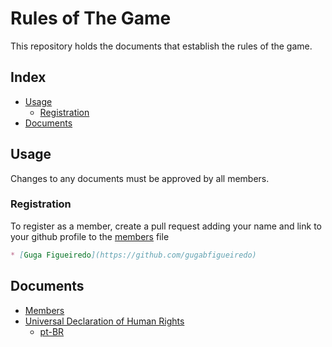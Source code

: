 # Rules of The Game

This repository holds the documents that establish the rules of the game.

## Index

* [Usage](#usage)
  * [Registration](#registration)
* [Documents](#documents)

## Usage

Changes to any documents must be approved by all members.

### Registration

To register as a member, create a pull request adding your name and link to your github profile to the [members](members.md) file

```md
* [Guga Figueiredo](https://github.com/gugabfigueiredo)
```

## Documents

* [Members](members.md)
* [Universal Declaration of Human Rights](human-rights\universal-declaration-of-human-rights.md)
  * [pt-BR](human-rights\declaracao-universal-dos-direitos-humanos.md)

